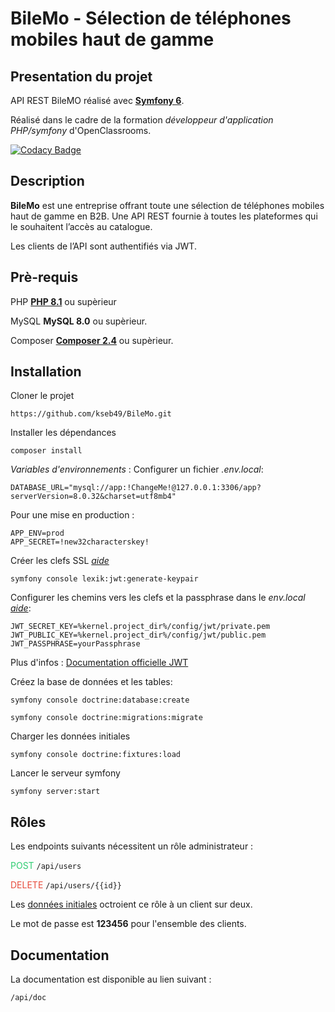 # BileMo - Sélection de téléphones mobiles haut de gamme

## Presentation du projet
API REST BileMO réalisé avec [**Symfony 6**](https://symfony.com/).

Réalisé dans le cadre de la formation _développeur d'application PHP/symfony_ d'OpenClassrooms.

[![Codacy Badge](https://app.codacy.com/project/badge/Grade/8e1d62294ec4422aa6a77919083d84f4)](https://app.codacy.com/gh/kseb49/BileMo/dashboard?utm_source=gh&utm_medium=referral&utm_content=&utm_campaign=Badge_grade)

## Description
**BileMo** est une entreprise offrant toute une sélection de téléphones mobiles haut de gamme en B2B.
Une API REST fournie à toutes les plateformes qui le souhaitent l’accès au catalogue.

Les clients de l’API sont authentifiés via JWT.


## Prè-requis

PHP
[**PHP 8.1**](https://www.php.net/downloads) ou supèrieur

MySQL
**MySQL 8.0** ou supèrieur.

Composer
[**Composer 2.4**](https://getcomposer.org/download/) ou supèrieur.

## Installation

Cloner le projet

```https://github.com/kseb49/BileMo.git```

Installer les dépendances

 ```composer install```

_Variables d'environnements_ : Configurer un fichier _.env.local_:
 ```Dotenv
DATABASE_URL="mysql://app:!ChangeMe!@127.0.0.1:3306/app?serverVersion=8.0.32&charset=utf8mb4"
```
Pour une mise en production :

```Dotenv
APP_ENV=prod
APP_SECRET=!new32characterskey!
```
Créer les clefs SSL [_aide_](https://github.com/lexik/LexikJWTAuthenticationBundle/blob/2.x/Resources/doc/index.rst#generate-the-ssl-keys)

`symfony console lexik:jwt:generate-keypair`

Configurer les chemins vers les clefs et la passphrase dans le _env.local_ [_aide_](https://github.com/lexik/LexikJWTAuthenticationBundle/blob/2.x/Resources/doc/index.rst#configuration):

```dotenv
JWT_SECRET_KEY=%kernel.project_dir%/config/jwt/private.pem
JWT_PUBLIC_KEY=%kernel.project_dir%/config/jwt/public.pem
JWT_PASSPHRASE=yourPassphrase
```
Plus d'infos : [Documentation officielle JWT](https://github.com/lexik/LexikJWTAuthenticationBundle/blob/2.x/Resources/doc/index.rst#getting-started)

 Créez la base de données et les tables:

```symfony console doctrine:database:create```

```symfony console doctrine:migrations:migrate```

Charger les données initiales

```symfony console doctrine:fixtures:load```

Lancer le serveur symfony

`symfony server:start`
## Rôles
Les endpoints suivants nécessitent un rôle administrateur :

<span style="color: #2ecc71">POST</span>
`/api/users`

<span style="color: #e74c3c">DELETE</span>
`/api/users/{{id}}`


Les [données initiales](https://github.com/kseb49/BileMo#installation) octroient ce rôle à un client sur deux.

Le mot de passe est __123456__ pour l'ensemble des clients.

## Documentation

La documentation est disponible au lien suivant :

`/api/doc`

